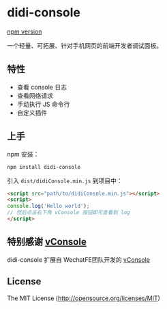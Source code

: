 
didi-console
==============================
[npm version](https://www.npmjs.com/package/didi-console)

一个轻量、可拓展、针对手机网页的前端开发者调试面板。


## 特性

- 查看 console 日志
- 查看网络请求
- 手动执行 JS 命令行
- 自定义插件


## 上手

npm 安装：

```
npm install didi-console
```

引入 `dist/didiConsole.min.js` 到项目中：

```html
<script src="path/to/didiConsole.min.js"></script>
<script>
console.log('Hello world');
// 然后点击右下角 vConsole 按钮即可查看到 log
</script>
```

## 特别感谢 [vConsole](https://github.com/WechatFE/vConsole)
didi-console 扩展自 WechatFE团队开发的 [vConsole](https://github.com/WechatFE/vConsole)

## License

The MIT License (http://opensource.org/licenses/MIT)
